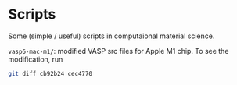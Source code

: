 # Scripts

Some (simple / useful) scripts in computaional material science.

`vasp6-mac-m1/`: modified VASP src files for Apple M1 chip. To see the modification, run

```bash
git diff cb92b24 cec4770
```
